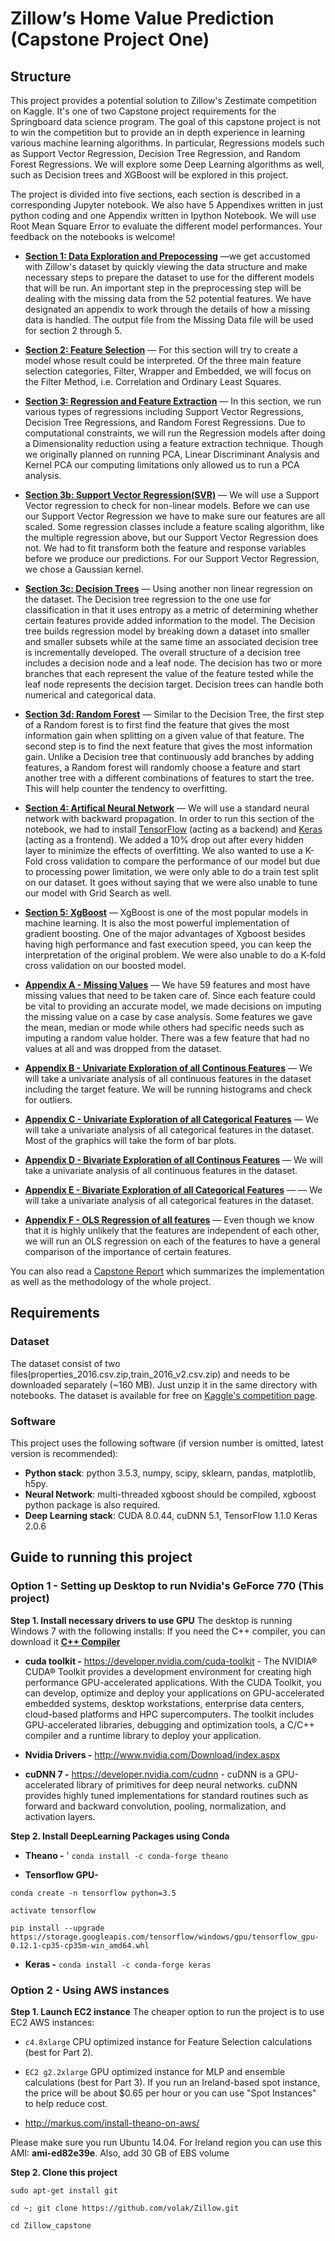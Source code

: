 # Zillow’s Home Value Prediction (Capstone Project One)

## Structure

This project provides a potential solution to Zillow's Zestimate competition on Kaggle. It's one of two Capstone project requirements for the Springboard data science program. The goal of this capstone project is not to win the competition but to provide an in depth experience in learning various machine learning algorithms. In particular, Regressions models such as Support Vector Regression, Decision Tree Regression, and Random Forest Regressions. We will explore some Deep Learning algorithms as well, such as Decision trees and XGBoost will be explored in this project.


The project is divided into five sections, each section is described in a corresponding Jupyter notebook. We also have 5 Appendixes written in just python coding and one Appendix written in Ipython Notebook. We will use Root Mean Square Error to evaluate the different model performances. Your feedback on the notebooks is welcome!

* **[Section 1: Data Exploration and Prepocessing](Section1_Data_PreprocessingExplore.ipynb)** —we get accustomed with Zillow's dataset by quickly viewing the data structure and make necessary steps to prepare the dataset to use for the different models that will be run. An important step in the preprocessing step will be dealing with the missing data from the 52 potential features. We have designated an appendix to work through the details of how a missing data is handled. The output file from the Missing Data file will be used for section 2 through 5. 

* **[Section 2: Feature Selection](Section2_FeatureSelection.ipynb)** — For this section will try to create a model whose result could be interpreted. Of the three main feature selection categories, Filter, Wrapper and Embedded, we will focus on the Filter Method, i.e. Correlation and Ordinary Least Squares. 

* **[Section 3: Regression and Feature Extraction](Section3_Regression.ipynb)** — In this section, we run various types of regressions including Support Vector Regressions, Decision Tree Regressions, and Random Forest Regressions. Due to computational constraints, we will run the Regression models after doing a Dimensionality reduction using a feature extraction technique. Though we originally planned on running PCA, Linear Discriminant Analysis and Kernel PCA our computing limitations only allowed us to run a PCA analysis. 

* **[Section 3b: Support Vector Regression(SVR)](Section3b_SVR.ipynb)** — We will use a Support Vector regression to check for non-linear models. Before we can use our Support Vector Regression we have to make sure our features are all scaled. Some regression classes include a feature scaling algorithm, like the multiple regression above, but our Support Vector Regression does not. We had to fit transform both the feature and response variables before we produce our predictions.   For our Support Vector Regression, we chose a Gaussian kernel.  

* **[Section 3c: Decision Trees](Section3c_DecisionTree.ipynb)** — Using another non linear regression on the dataset. The Decision tree regression to the one use for classification in that it uses entropy as a metric of determining whether certain features provide added information to the model. The Decision tree builds regression model by breaking down a dataset into smaller and smaller subsets while at the same time an associated decision tree is incrementally developed. The overall structure of a decision tree includes a decision node and a leaf node. The decision has two or more branches that each represent the value of the feature tested while the leaf node represents the decision target. Decision trees can handle both numerical and categorical data. 

* **[Section 3d: Random Forest](Section3d_RandomForest.ipynb)** — Similar to the Decision Tree, the first step of a Random forest is to first find the feature that gives the most information gain when splitting on a given value of that feature. The second step is to find the next feature that gives the most information gain. Unlike a Decision tree that continuously add branches by adding features, a Random forest will randomly choose a feature and start another tree with a different combinations of features to start the tree. This will help counter the tendency to overfitting. 

* **[Section 4: Artifical Neural Network](Section4_NeuralNetwork.ipynb)** — We will use a standard neural network with backward propagation. In order to run this section of the notebook, we had to install [TensorFlow](https://www.tensorflow.org/) (acting as a backend) and [Keras](https://keras.io/) (acting as a frontend). We added a 10% drop out after every hidden layer to minimize the effects of overfitting. We also wanted to use a K-Fold cross validation to compare the performance of our model but due to processing power limitation, we were only able to do a train test split on our dataset. It goes without saying that we were also unable to tune our model with Grid Search as well.

* **[Section 5: XgBoost](Section5_XGBoost.ipynb)** — XgBoost is one of the most popular models in machine learning. It is also the most powerful implementation of gradient boosting. One of the major advantages of Xgboost besides having high performance and fast execution speed, you can keep the interpretation of the original problem. We were also unable to do a K-fold cross validation on our boosted model.


* **[Appendix A - Missing Values](Section6_AppendixA_MissingData.py)** — We have 59 features and most have missing values that need to be taken care of. Since each feature could be vital to providing an accurate model, we made decisions on imputing the missing value on a case by case analysis. Some features we gave the mean, median or mode while others had specific needs such as imputing a random value holder. There was a few feature that had no values at all and was dropped from the dataset.

* **[Appendix B - Univariate Exploration of all Continous Features](Section6_AppendixB_UniCat.py)** — We will take a univariate analysis of all continuous features in the dataset including the target feature. We will be running histograms and check for outliers. 

* **[Appendix C - Univariate Exploration of all Categorical Features](Section6_AppendixC_BiVarCont.py)** — We will take a univariate analysis of all categorical features in the dataset. Most of the graphics will take the form of bar plots.

* **[Appendix D - Bivariate Exploration of all Continous Features](Section6_AppendixD_BiVarCat.py)** — We will take a univariate analysis of all continuous features in the dataset.

* **[Appendix E - Bivariate Exploration of all Categorical Features](Section6_AppendixE_BiVarCat.py)** — — We will take a univariate analysis of all categorical features in the dataset.

* **[Appendix F - OLS Regression of all features](Section6_AppendixF_OLS_Regression_of_All_Features.ipynb)** — Even though we know that it is highly unlikely that the features are independent of each other, we will run an OLS regression on each of the features to have a general comparison of the importance of certain features.



You can also read a [Capstone Report](report.doc) which summarizes the implementation as well as the methodology of the whole project.

## Requirements

### Dataset

The dataset consist of two files(properties_2016.csv.zip,train_2016_v2.csv.zip) and needs to be downloaded separately (~160 MB). Just unzip it in the same directory with notebooks. The dataset is available for free on [Kaggle's competition page](https://www.kaggle.com/c/zillow-prize-1/data).


### Software

This project uses the following software (if version number is omitted, latest version is recommended):


* **Python stack**: python 3.5.3, numpy, scipy, sklearn, pandas, matplotlib, h5py.
* **Neural Network**: multi-threaded xgboost should be compiled, xgboost python package is also required.
* **Deep Learning stack**: CUDA 8.0.44, cuDNN 5.1, TensorFlow 1.1.0 Keras 2.0.6


## Guide to running this project

### Option 1 - Setting up Desktop to run  Nvidia's GeForce 770 (This project)

**Step 1. Install necessary drivers to use GPU**
The desktop is running Windows 7 with the following installs:
If you need the C++ compiler, you can download it **[C++ Compiler](http://landinghub.visualstudio.com/visual-cpp-build-tools)** 

* **cuda toolkit -** https://developer.nvidia.com/cuda-toolkit -  The NVIDIA® CUDA® Toolkit provides a development environment for creating high performance GPU-accelerated applications. With the CUDA Toolkit, you can develop, optimize and deploy your applications on GPU-accelerated embedded systems, desktop workstations, enterprise data centers, cloud-based platforms and HPC supercomputers. The toolkit includes GPU-accelerated libraries, debugging and optimization tools, a C/C++ compiler and a runtime library to deploy your application.

* **Nvidia Drivers -** http://www.nvidia.com/Download/index.aspx

* **cuDNN 7 -** https://developer.nvidia.com/cudnn - cuDNN is a GPU-accelerated library of primitives for deep neural networks. cuDNN provides highly tuned implementations for standard routines such as forward and backward convolution, pooling, normalization, and activation layers.

**Step 2. Install DeepLearning Packages using Conda**
* **Theano -** ' `conda install -c conda-forge theano`

* **Tensorflow GPU-** 

 `conda create -n tensorflow python=3.5`
 
 `activate tensorflow`
 
 `pip install --upgrade https://storage.googleapis.com/tensorflow/windows/gpu/tensorflow_gpu-0.12.1-cp35-cp35m-win_amd64.whl`


* **Keras -** `conda install -c conda-forge keras`

### Option 2 - Using AWS instances

**Step 1. Launch EC2 instance**
The cheaper option to run the project is to use EC2 AWS instances:

* `c4.8xlarge` CPU optimized instance for Feature Selection calculations (best for Part 2).
* `EC2 g2.2xlarge` GPU optimized instance for MLP and ensemble calculations (best for Part 3). If you run an Ireland-based spot instance, the price will be about $0.65 per hour or you can use "Spot Instances" to help reduce cost.

* http://markus.com/install-theano-on-aws/

Please make sure you run Ubuntu 14.04. For Ireland region you can use this AMI: **ami-ed82e39e**. Also, add 30 GB of EBS volume 

**Step 2. Clone this project**

`sudo apt-get install git`

`cd ~; git clone https://github.com/volak/Zillow.git`

`cd Zillow_capstone`
